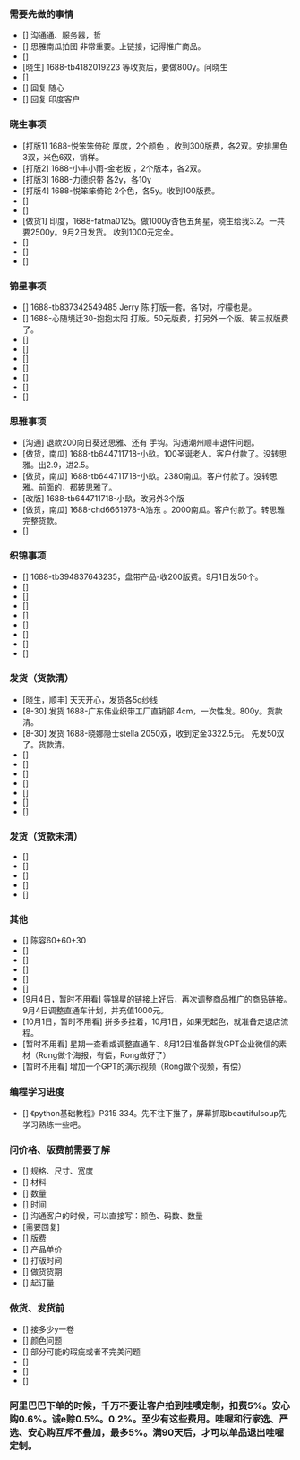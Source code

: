 ### 需要先做的事情
- [] 沟通通、服务器，哲
- [] 思雅南瓜拍图 非常重要。上链接，记得推广商品。
- [] 
- [晓生] 1688-tb4182019223 等收货后，要做800y。问晓生
- [] 
- [] 回复 随心
- [] 回复 印度客户

### 晓生事项
- [打版1] 1688-悦笨笨倚砣 厚度，2个颜色 。收到300版费，各2双。安排黑色3双，米色6双，销样。
- [打版2] 1688-小丰小雨-金老板 ，2个版本，各2双。 
- [打版3] 1688-力德织带 各2y，各10y
- [打版4] 1688-悦笨笨倚砣 2个色，各5y。收到100版费。 
- [] 
- [] 
- [做货1] 印度，1688-fatma0125。做1000y杏色五角星，晓生给我3.2。一共要2500y。9月2日发货。 收到1000元定金。
- [] 
- [] 
- [] 

### 锦星事项
- [] 1688-tb837342549485 Jerry 陈 打版一套。各1对，柠檬也是。
- [] 1688-心随境迁30-抱抱太阳 打版。50元版费，打另外一个版。转三叔版费了。
- [] 
- [] 
- [] 
- [] 
- [] 
- [] 
- [] 

### 思雅事项
- [沟通] 退款200向日葵还思雅、还有 手钩。沟通潮州顺丰退件问题。
- [做货，南瓜] 1688-tb644711718-小镹。100圣诞老人。客户付款了。没转思雅。出2.9，进2.5。
- [做货，南瓜] 1688-tb644711718-小镹。2380南瓜。客户付款了。没转思雅。前面的，都转思雅了。
- [改版] 1688-tb644711718-小镹，改另外3个版
- [做货，南瓜] 1688-chd6661978-A浩东 。2000南瓜。客户付款了。转思雅完整货款。 
- [] 




### 织锦事项
- [] 1688-tb394837643235，盘带产品-收200版费。9月1日发50个。
- [] 
- [] 
- [] 
- [] 
- [] 
- [] 
- [] 
- [] 



### 发货（货款清）
- [晓生，顺丰] 天天开心，发货各5g纱线
- [8-30] 发货 1688-广东伟业织带工厂直销部 4cm，一次性发。800y。货款清。
- [8-30] 发货  1688-晓娜隐士stella 2050双，收到定金3322.5元。 先发50双了。货款清。
- [] 
- [] 
- [] 
- [] 
- [] 
- [] 
- [] 




### 发货（货款未清）
- [] 
- [] 
- [] 
- [] 
- [] 





### 其他
- [] 陈容60+60+30
- [] 
- [] 
- [] 
- [] 
- [] 
- [9月4日，暂时不用看] 等锦星的链接上好后，再次调整商品推广的商品链接。9月4日调整直通车计划，并充值1000元。
- [10月1日，暂时不用看] 拼多多挂着，10月1日，如果无起色，就准备走退店流程。
- [暂时不用看] 星期一查看或调整直通车、8月12日准备群发GPT企业微信的素材（Rong做个海报，有偿，Rong做好了）
- [暂时不用看] 增加一个GPT的演示视频（Rong做个视频，有偿）
















### 编程学习进度
- [] 《python基础教程》P315 334。先不往下推了，屏幕抓取beautifulsoup先学习熟练一些吧。



### 问价格、版费前需要了解
- [] 规格、尺寸、宽度
- [] 材料
- [] 数量
- [] 时间
- [] 沟通客户的时候，可以直接写：颜色、码数、数量
- [需要回复] 
- [] 版费
- [] 产品单价
- [] 打版时间
- [] 做货货期
- [] 起订量



### 做货、发货前
- [] 接多少y一卷
- [] 颜色问题
- [] 部分可能的瑕疵或者不完美问题
- []
- [] 
- []




### 阿里巴巴下单的时候，千万不要让客户拍到哇噢定制，扣费5%。安心购0.6%。诚e赊0.5%。0.2%。至少有这些费用。哇喔和行家选、严选、安心购互斥不叠加，最多5%。满90天后，才可以单品退出哇喔定制。